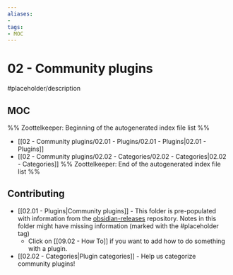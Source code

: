 ```yaml
---
aliases:
- 
tags:
- MOC
---
```


# 02 - Community plugins

#placeholder/description 

## MOC

%% Zoottelkeeper: Beginning of the autogenerated index file list  %%
-  [[02 - Community plugins/02.01 - Plugins/02.01 - Plugins|02.01 - Plugins]]
-  [[02 - Community plugins/02.02 - Categories/02.02 - Categories|02.02 - Categories]]
%% Zoottelkeeper: End of the autogenerated index file list  %%

## Contributing

- [[02.01 - Plugins|Community plugins]] - This folder is pre-populated with information from the [obsidian-releases]() repository. Notes in this folder might have missing information (marked with the #placeholder tag) 
	- Click on [[09.02 - How To]] if you want to add how to do something with a plugin.
- [[02.02 - Categories|Plugin categories]] - Help us categorize community plugins!